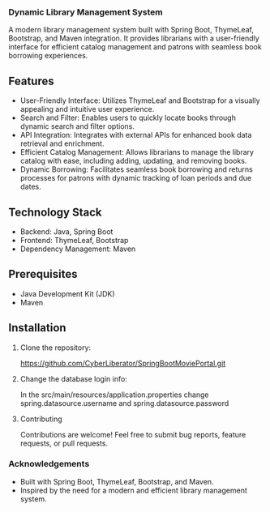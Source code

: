 ### Dynamic Library Management System

A modern library management system built with Spring Boot, ThymeLeaf, Bootstrap, and Maven integration. It provides librarians with a user-friendly interface for efficient catalog management and patrons with seamless book borrowing experiences.

## Features

- User-Friendly Interface: Utilizes ThymeLeaf and Bootstrap for a visually appealing and intuitive user experience.
- Search and Filter: Enables users to quickly locate books through dynamic search and filter options.
- API Integration: Integrates with external APIs for enhanced book data retrieval and enrichment.
- Efficient Catalog Management: Allows librarians to manage the library catalog with ease, including adding, updating, and removing books.
- Dynamic Borrowing: Facilitates seamless book borrowing and returns processes for patrons with dynamic tracking of loan periods and due dates.

## Technology Stack

- Backend: Java, Spring Boot
- Frontend: ThymeLeaf, Bootstrap
- Dependency Management: Maven

## Prerequisites

- Java Development Kit (JDK)
- Maven

## Installation

1. Clone the repository:

  	 https://github.com/CyberLiberator/SpringBootMoviePortal.git

2. Change the database login info:

  	In the src/main/resources/application.properties change spring.datasource.username and spring.datasource.password

3. Contributing

	Contributions are welcome! Feel free to submit bug reports, feature requests, or pull requests.

### Acknowledgements

- Built with Spring Boot, ThymeLeaf, Bootstrap, and Maven.
- Inspired by the need for a modern and efficient library management system.
